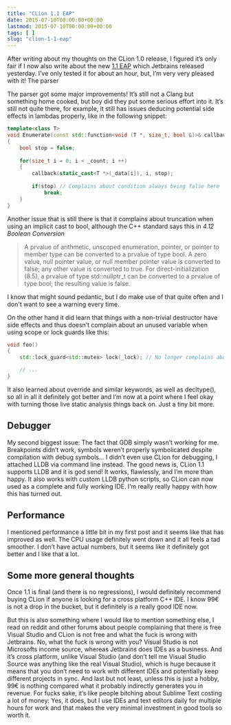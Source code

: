 ```yaml
---
title: "CLion 1.1 EAP"
date: 2015-07-10T00:00:00+00:00
lastmod: 2015-07-10T00:00:00+00:00
tags: [ ]
slug: "clion-1-1-eap"
---
```


After writing about my thoughts on the CLion 1.0 release, I figured it’s only fair if I now also write about the new [1.1 EAP](blog.jetbrains.com/clion/2015/07/clion-1-1-eap-starts/) which Jetbrains released yesterday. I’ve only tested it for about an hour, but, I’m very very pleased with it!
The parser

The parser got some major improvements! It’s still not a Clang but something home cooked, but boy did they put some serious effort into it. It’s still not quite there, for example, it still has issues deducing potential side effects in lambdas properly, like in the following snippet:

```cpp
template<class T>
void Enumerate(const std::function<void (T *, size_t, bool &)>& callback) const
{
    bool stop = false;
    
    for(size_t i = 0; i < _count; i ++)
    {
        callback(static_cast<T *>(_data[i]), i, stop);
        
        if(stop) // Complains about condition always being false here
            break;
    }
}
```

Another issue that is still there is that it complains about truncation when using an implicit cast to bool, although the C++ standard says this in *4.12 Boolean Conversion*

> A prvalue of arithmetic, unscoped enumeration, pointer, or pointer to member type can be converted to a prvalue of type bool. A zero value, null pointer value, or null member pointer value is converted to false; any other value is converted to true. For direct-initialization (8.5), a prvalue of type std::nullptr_t can be converted to a prvalue of type bool; the resulting value is false.

I know that might sound pedantic, but I do make use of that quite often and I don't want to see a warning every time.

On the other hand it did learn that things with a non-trivial destructor have side effects and thus doesn’t complain about an unused variable when using scope or lock guards like this:

```cpp
void foo()
{
    std::lock_guard<std::mutex> lock(_lock); // No longer complains about lock being unused

    // ...
}
```

It also learned about override and similar keywords, as well as decltype(), so all in all it definitely got better and I’m now at a point where I feel okay with turning those live static analysis things back on. Just a tiny bit more.

## Debugger

My second biggest issue: The fact that GDB simply wasn’t working for me. Breakpoints didn’t work, symbols weren’t properly symbolicated despite compilation with debug symbols... I didn’t even use CLion for debugging, I attached LLDB via command line instead. The good news is, CLion 1.1 supports LLDB and it is god send! It works, flawlessly, and I’m more than happy. It also works with custom LLDB python scripts, so CLion can now used as a complete and fully working IDE. I’m really really happy with how this has turned out.

## Performance

I mentioned performance a little bit in my first post and it seems like that has improved as well. The CPU usage definitely went down and it all feels a tad smoother. I don’t have actual numbers, but it seems like it definitely got better and I like that a lot.

## Some more general thoughts

Once 1.1 is final (and there is no regressions), I would definitely recommend buying CLion if anyone is looking for a cross platform C++ IDE. I know 99€ is not a drop in the bucket, but it definitely is a really good IDE now.

But this is also something where I would like to mention something else, I read on reddit and other forums about people complaining that there is free Visual Studio and CLion is not free and what the fuck is wrong with Jetbrains. No, what the fuck is wrong with you? Visual Studio is not Microsofts income source, whereas Jetbrains does IDEs as a business. And it’s cross platform, unlike Visual Studio (and don’t tell me Visual Studio Source was anything like the real Visual Studio), which is huge because it means that you don’t need to work with different IDEs and potentially keep different projects in sync. And last but not least, unless this is just a hobby, 99€ is nothing compared what it probably indirectly generates you in revenue. For fucks sake, it’s like people bitching about Sublime Text costing a lot of money: Yes, it does, but I use IDEs and text editors daily for multiple hours for work and that makes the very minimal investment in good tools so worth it.
